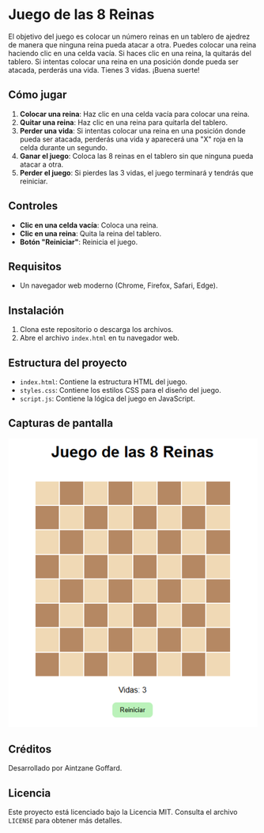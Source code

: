 # Juego de las 8 Reinas

El objetivo del juego es colocar un número reinas en un tablero de ajedrez de manera que ninguna reina pueda atacar a otra. Puedes colocar una reina haciendo clic en una celda vacía. Si haces clic en una reina, la quitarás del tablero. Si intentas colocar una reina en una posición donde pueda ser atacada, perderás una vida. Tienes 3 vidas. ¡Buena suerte!

## Cómo jugar

1. **Colocar una reina**: Haz clic en una celda vacía para colocar una reina.
2. **Quitar una reina**: Haz clic en una reina para quitarla del tablero.
3. **Perder una vida**: Si intentas colocar una reina en una posición donde pueda ser atacada, perderás una vida y aparecerá una "X" roja en la celda durante un segundo.
4. **Ganar el juego**: Coloca las 8 reinas en el tablero sin que ninguna pueda atacar a otra.
5. **Perder el juego**: Si pierdes las 3 vidas, el juego terminará y tendrás que reiniciar.

## Controles

- **Clic en una celda vacía**: Coloca una reina.
- **Clic en una reina**: Quita la reina del tablero.
- **Botón "Reiniciar"**: Reinicia el juego.

## Requisitos

- Un navegador web moderno (Chrome, Firefox, Safari, Edge).

## Instalación

1. Clona este repositorio o descarga los archivos.
2. Abre el archivo `index.html` en tu navegador web.

## Estructura del proyecto

- `index.html`: Contiene la estructura HTML del juego.
- `styles.css`: Contiene los estilos CSS para el diseño del juego.
- `script.js`: Contiene la lógica del juego en JavaScript.

## Capturas de pantalla

![Captura de pantalla del juego](Captura.PNG)

## Créditos

Desarrollado por Aintzane Goffard.

## Licencia

Este proyecto está licenciado bajo la Licencia MIT. Consulta el archivo `LICENSE` para obtener más detalles.

